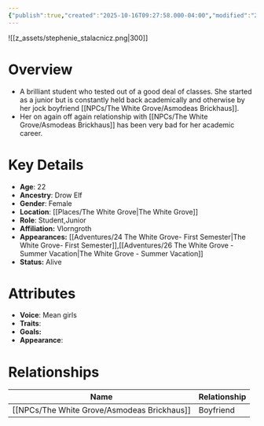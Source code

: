 ```yaml
---
{"publish":true,"created":"2025-10-16T09:27:58.000-04:00","modified":"2025-10-16T14:06:09.131-04:00","published":"2025-10-16T14:06:09.131-04:00","cssclasses":"","Age":"22","Ancestry":"Drow Elf","Gender":"Female","Location":["[[The White Grove]]"],"Role":["Student","Junior"],"Affiliation":["Vlorngroth"],"Appearances":["[[24 The White Grove- First Semester|The White Grove- First Semester]]","[[26 The White Grove - Summer Vacation|The White Grove - Summer Vacation]]"],"Status":"Alive"}
---
```


![[z_assets/stephenie_stalacnicz.png|300]]

# Overview
- A brilliant student who tested out of a good deal of classes. She started as a junior but is constantly held back academically and otherwise by her jock boyfriend [[NPCs/The White Grove/Asmodeas Brickhaus]].
- Her on again off again relationship with [[NPCs/The White Grove/Asmodeas Brickhaus]] has been very bad for her academic career.

# Key Details
- **Age**: 22
- **Ancestry**: Drow Elf
- **Gender**: Female
- **Location**: [[Places/The White Grove\|The White Grove]]
- **Role**: Student,Junior
- **Affiliation:** Vlorngroth
- **Appearances:** [[Adventures/24 The White Grove- First Semester\|The White Grove- First Semester]],[[Adventures/26 The White Grove - Summer Vacation\|The White Grove - Summer Vacation]]
- **Status:** Alive

# Attributes
- **Voice**: Mean girls
- **Traits**: 
- **Goals:** 
- **Appearance**: 

# Relationships

| Name                   | Relationship |
| ---------------------- | ------------ |
| [[NPCs/The White Grove/Asmodeas Brickhaus]] | Boyfriend    |

